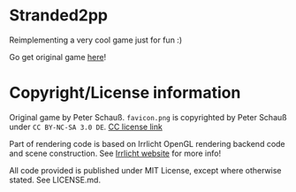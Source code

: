 # Stranded2pp

Reimplementing a very cool game just for fun :)

Go get original game [here](http://www.unrealsoftware.de/game_stranded2.php)!

# Copyright/License information

Original game by Peter Schauß.
`favicon.png` is copyrighted by Peter Schauß under `CC BY-NC-SA 3.0 DE`.
[CC license link](https://creativecommons.org/licenses/by-nc-sa/3.0/de/deed.en)

Part of rendering code is based on Irrlicht OpenGL rendering backend code and scene construction.
See [Irrlicht website](http://irrlicht.sourceforge.net) for more info!

All code provided is published under MIT License, except where otherwise stated. See LICENSE.md.
